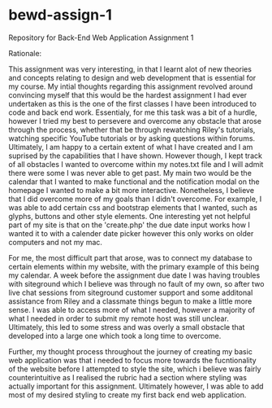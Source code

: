 # bewd-assign-1
Repository for Back-End Web Application Assignment 1


Rationale:

This assignment was very interesting, in that I learnt alot of new theories and concepts relating to design and web development that is essential for my course. My intial thoughts regarding this assignment revolved around convincing myself that this would be the hardest assignment I had ever undertaken as this is the one of the first classes I have been introduced to code and back end work. Essentialy, for me this task was a bit of a hurdle, however I tried my best to persevere and overcome any obstacle that arose through the process, whether that be through rewatching Riley's tutorials, watching specific YouTube tutorials or by asking questions within forums. Ultimately, I am happy to a certain extent of what I have created and I am suprised by the capabilities that I have shown. However though, I kept track of all obstacles I wanted to overcome within my notes.txt file and I will admit there were some I was never able to get past. My main two would be the calendar that I wanted to make functional and the notification modal on the homepage I wanted to make a bit more interactive. Nonetheless, I believe that I did overcome more of my goals than I didn't overcome. For example, I was able to add certain css and bootstrap elements that I wanted, such as glyphs, buttons and other style elements. One interesting yet not helpful part of my site is that on the 'create.php' the due date input works how I wanted it to with a calender date picker however this only works on older computers and not my mac.

For me, the most difficult part that arose, was to connect my database to certain elements within my website, with the primary example of this being my calendar. A week before the assignment due date I was having troubles with siteground which I believe was through no fault of my own, so after two live chat sessions from siteground customer support and some additonal assistance from Riley and a classmate things begun to make a little more sense. I was able to access more of what I needed, however a majority of what I needed in order to submit my remote host was still unclear. Ultimately, this led to some stress and was overly a small obstacle that developed into a large one which took a long time to overcome. 

Further, my thought process throughout the journey of creating my basic web application was that i needed to focus more towards the fucntionality of the website before I attempted to style the site, which i believe was fairly counterintuitive as I realised the rubric had a section where styling was actually important for this assignment. Ultimately however, I was able to add most of my desired styling to create my first back end web application.
